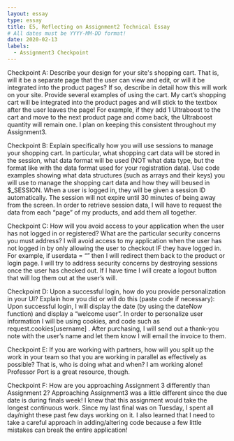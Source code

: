 ```yaml
---
layout: essay
type: essay
title: E5, Reflecting on Assignment2 Technical Essay
# All dates must be YYYY-MM-DD format!
date: 2020-02-13
labels:
  - Assignment3 Checkpoint
---
```

Checkpoint A:
Describe your design for your site's shopping cart. That is, will it be a separate page that the user can view and edit, or will it be integrated into the product pages? If so, describe in detail how this will work on your site. Provide several examples of using the cart.
 My cart’s shopping cart will be integrated into the product pages and will stick to the textbox after the user leaves the page! For example, if they add 1 Ultraboost to the cart and move to the next product page and come back, the Ultraboost quantity will remain one. I plan on keeping this consistent throughout my Assignment3. 
 
Checkpoint B:
Explain specifically how you will use sessions to manage your shopping cart. In particular, what shopping cart data will be stored in the session, what data format will be used (NOT what data type, but the format like with the data format used for your registration data). Use code examples showing what data structures (such as arrays and their keys) you will use to manage the shopping cart data and how they will beused in $_SESSION.
 When a user is logged in, they will be given a session ID automatically. The session will not expire until 30 minutes of being away from the screen. In order to retrieve session data, I will have to request the data from each “page” of my products, and add them all together. 
 
 Checkpoint C:
 How will you avoid access to your application when the user has not logged in or registered? What are the particular security concerns you must address?
  I will avoid access to my application when the user has not logged in by only allowing the user to checkout IF they have logged in. For example, if userdata = “” then I will redirect them back to the product or login page. I will try to address security concerns by destroying sessions once the user has checked out. If I have time I will create a logout button that will log them out at the user’s will. 
 
Checkpoint D:
Upon a successful login, how do you provide personalization in your UI? Explain how you did or will do this (paste code if necessary):
Upon successful login, I will display the date (by using the dateNow function) and display a “welcome user”. In order to personalize user information I will be using cookies, and code such as request.cookies[username] . After purchasing, I will send out a thank-you note with the user’s name and let them know I will email the invoice to them. 

Checkpoint E:
If you are working with partners, how will you split up the work in your team so that you are working in parallel as effectively as possible? That is, who is doing what and when?
I am working alone! Professor Port is a great resource, though. 
 
Checkpoint F:
How are you approaching Assignment 3 differently than Assignment 2?
Approaching Assignment3 was a little different since the due date is during finals week! I knew that this assignment would take the longest continuous work. Since my last final was on Tuesday, I spent all day/night these past few days working on it. I also learned that I need to take a careful approach in adding/altering code because a few little mistakes can break the entire application! 


